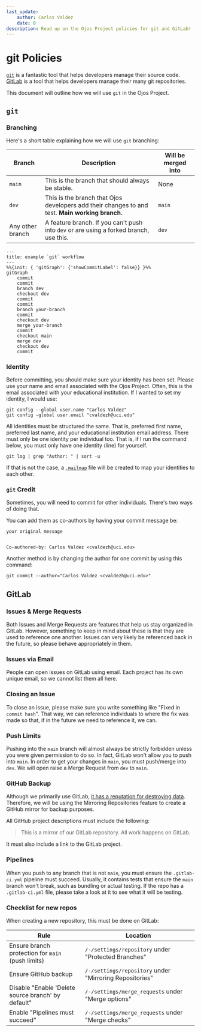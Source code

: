 ```yaml
---
last_update:
    author: Carlos Valdez
    date: 0
description: Read up on the Ojos Project policies for git and GitLab!
---
```


# git Policies

[`git`](https://git-scm.org/) is a fantastic tool that helps developers manage
their source code. [GitLab](https://about.gitlab.com/) is a tool that helps
developers manage their many git repositories.

This document will outline how we will use `git` in the Ojos Project.

## `git`

### Branching

Here's a short table explaining how we will use `git` branching:

| Branch           | Description                                                                                     | Will be merged into |
| ---------------- | ----------------------------------------------------------------------------------------------- | ------------------- |
| `main`           | This is the branch that should always be stable.                                                | None                |
| `dev`            | This is the branch that Ojos developers add their changes to and test. **Main working branch.** | `main`              |
| Any other branch | A feature branch. If you can't push into `dev` or are using a forked branch, use this.          | `dev`               |

<!-- ? This uses Mermaid syntax. Learn more here: -->
<!-- ? https://mermaid.js.org/syntax/gitgraph -->

```mermaid
---
title: example `git` workflow
---
%%{init: { 'gitGraph': {'showCommitLabel': false}} }%%
gitGraph
    commit
    commit
    branch dev
    checkout dev
    commit
    commit
    branch your-branch
    commit
    checkout dev
    merge your-branch
    commit
    checkout main
    merge dev
    checkout dev
    commit
```

### Identity

Before committing, you should make sure your identity has been set. Please use
your name and email associated with the Ojos Project. Often, this is the email
associated with your educational institution. If I wanted to set my identity, I
would use:

```shell
git config --global user.name "Carlos Valdez"
git config -global user.email "cvaldezh@uci.edu"
```

All identities must be structured the same. That is, preferred first name,
preferred last name, and your educational institution email address. There must
only be one identity per individual too. That is, if I run the command below,
you must only have one identity (line) for yourself.

```shell
git log | grep "Author: " | sort -u
```

If that is not the case, a
[`.mailmap`](https://ntietz.com/blog/git-mailmap-for-name-changes/) file will be
created to map your identities to each other.

### `git` Credit

Sometimes, you will need to commit for other individuals. There's two ways of
doing that.

You can add them as co-authors by having your commit message be:

```shell
your original message


Co-authored-by: Carlos Valdez <cvaldezh@uci.edu>
```

Another method is by changing the author for one commit by using this command:

```shell
git commit --author="Carlos Valdez <cvaldezh@uci.edu>"
```

## GitLab

### Issues & Merge Requests

Both Issues and Merge Requests are features that help us stay organized in
GitLab. However, something to keep in mind about these is that they are used to
reference one another. Issues can very likely be referenced back in the future,
so please behave appropriately in them.

### Issues via Email

People can open issues on GitLab using email. Each project has its own unique
email, so we cannot list them all here.

### Closing an Issue

To close an issue, please make sure you write something like "Fixed in
`commit hash`". That way, we can reference individuals to where the fix was made
so that, if in the future we need to reference it, we can.

### Push Limits

Pushing into the `main` branch will almost always be strictly forbidden unless
you were given permission to do so. In fact, GitLab won't allow you to push into
`main`. In order to get your changes in `main`, you must push/merge into `dev`.
We will open raise a Merge Request from `dev` to `main`.

### GitHub Backup

Although we primarily use GitLab,
[it has a reputation for destroying data](https://www.youtube.com/watch?v=tLdRBsuvVKc).
Therefore, we will be using the Mirroring Repositories feature to create a
GitHub mirror for backup purposes.

All GitHub project descriptions must include the following:

> This is a mirror of our GitLab repository. All work happens on GitLab.

It must also include a link to the GitLab project.

### Pipelines

When you push to any branch that is not `main`, you must ensure the
`.gitlab-ci.yml` pipeline must succeed. Usually, it contains tests that ensure
the `main` branch won't break, such as bundling or actual testing. If the repo
has a `.gitlab-ci.yml` file, please take a look at it to see what it will be
testing.

### Checklist for new repos

When creating a new repository, this must be done on GitLab:

| Rule                                               | Location                                                |
| -------------------------------------------------- | ------------------------------------------------------- |
| Ensure branch protection for `main` (push limits)  | `/-/settings/repository` under "Protected Branches"     |
| Ensure GitHub backup                               | `/-/settings/repository` under "Mirroring Repositories" |
| Disable "Enable 'Delete source branch' by default" | `/-/settings/merge_requests` under "Merge options"      |
| Enable "Pipelines must succeed"                    | `/-/settings/merge_requests` under "Merge checks"       |
